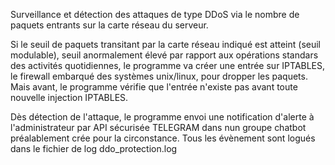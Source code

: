 Surveillance et détection des attaques de type DDoS via le nombre de paquets entrants sur la carte réseau du serveur. 

Si le seuil de paquets transitant par la carte réseau indiqué est atteint (seuil modulable), seuil anormalement élevé par rapport aux opérations standars des activités quotidiennes, le programme va créer une entrée sur IPTABLES,
le firewall embarqué des systèmes unix/linux, pour dropper les paquets. 
Mais avant, le programme vérifie que l'entrée n'existe pas avant toute nouvelle injection IPTABLES.

Dès détection de l'attaque, le programme envoi une notification d'alerte à l'administrateur par API sécurisée TELEGRAM dans nun groupe chatbot préalablement crée pour la circonstance.
Tous les évènement sont logués dans le fichier de log ddo_protection.log
